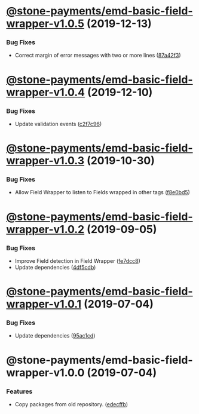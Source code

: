 # [@stone-payments/emd-basic-field-wrapper-v1.0.5](https://github.com/stone-payments/emerald-web-framework/compare/@stone-payments/emd-basic-field-wrapper-v1.0.4...@stone-payments/emd-basic-field-wrapper-v1.0.5) (2019-12-13)


### Bug Fixes

* Correct margin of error messages with two or more lines ([87a42f3](https://github.com/stone-payments/emerald-web-framework/commit/87a42f3))

# [@stone-payments/emd-basic-field-wrapper-v1.0.4](https://github.com/stone-payments/emerald-web-framework/compare/@stone-payments/emd-basic-field-wrapper-v1.0.3...@stone-payments/emd-basic-field-wrapper-v1.0.4) (2019-12-10)


### Bug Fixes

* Update validation events ([c2f7c96](https://github.com/stone-payments/emerald-web-framework/commit/c2f7c96))

# [@stone-payments/emd-basic-field-wrapper-v1.0.3](https://github.com/stone-payments/emerald-web-framework/compare/@stone-payments/emd-basic-field-wrapper-v1.0.2...@stone-payments/emd-basic-field-wrapper-v1.0.3) (2019-10-30)


### Bug Fixes

* Allow Field Wrapper to listen to Fields wrapped in other tags ([f8e0bd5](https://github.com/stone-payments/emerald-web-framework/commit/f8e0bd5))

# [@stone-payments/emd-basic-field-wrapper-v1.0.2](https://github.com/stone-payments/emerald-web-framework/compare/@stone-payments/emd-basic-field-wrapper-v1.0.1...@stone-payments/emd-basic-field-wrapper-v1.0.2) (2019-09-05)


### Bug Fixes

* Improve Field detection in Field Wrapper ([fe7dcc8](https://github.com/stone-payments/emerald-web-framework/commit/fe7dcc8))
* Update dependencies ([4df5cdb](https://github.com/stone-payments/emerald-web-framework/commit/4df5cdb))

# [@stone-payments/emd-basic-field-wrapper-v1.0.1](https://github.com/stone-payments/emerald-web-framework/compare/@stone-payments/emd-basic-field-wrapper-v1.0.0...@stone-payments/emd-basic-field-wrapper-v1.0.1) (2019-07-04)


### Bug Fixes

* Update dependencies ([95ac1cd](https://github.com/stone-payments/emerald-web-framework/commit/95ac1cd))

# @stone-payments/emd-basic-field-wrapper-v1.0.0 (2019-07-04)


### Features

* Copy packages from old repository. ([edecffb](https://github.com/stone-payments/emerald-web-framework/commit/edecffb))
